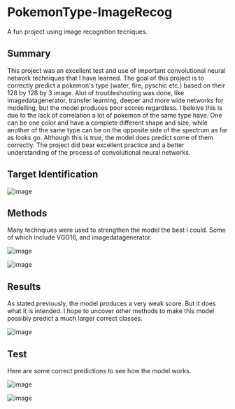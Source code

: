 # PokemonType-ImageRecog
A fun project using image recognition tecniques.

## Summary
This project was an excellent test and use of important convolutional neural network techniques that I have learned. The goal of this project is to correctly predict a pokemon's type (water, fire, pyschic etc.) based on their 128 by 128 by 3 image. Alot of troubleshooting was done, like imagedatagenerator, transfer learning, deeper and more wide networks for modelling, but the model produces poor scores regardless. I beleive this is due to the lack of correlation a lot of pokemon of the same type have. One can be one color and have a complete different shape and size, while another of the same type can be on the opposite side of the spectrum as far as looks go. Although this is true, the model does predict some of them correctly. The project did bear excellent practice and a better understanding of the process of convolutional neural networks.

## Target Identification

![image](https://github.com/user-attachments/assets/a3fd4c23-7faf-45cd-9bd6-80a7602dad36)

## Methods
Many technqiues were used to strengthen the model the best I could. Some of which include VGG16, and imagedatagenerator. 

![image](https://github.com/user-attachments/assets/b04d9e9d-e513-49b8-bcf5-09fc50f95512)

![image](https://github.com/user-attachments/assets/190c125e-9cd2-4d01-94f9-a7e0bdea30c3)

## Results
As stated previously, the model produces a very weak score. But it does what it is intended. I hope to uncover other methods to make this model possibly predict a much larger correct classes.

![image](https://github.com/user-attachments/assets/cf123eac-ecd4-4068-bcc1-0cafc997b963)

## Test
Here are some correct predictions to see how the model works.

![image](https://github.com/user-attachments/assets/565896f7-1a51-4624-9d18-4e2008d2766e)

![image](https://github.com/user-attachments/assets/df3123d2-56f6-4e94-8281-4ed81215cfc4)




